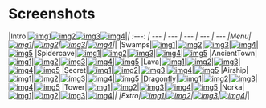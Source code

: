 # Screenshots

|Intro|[![img1](http://www.b3dgs.com/v7/projects/lionheart_remake/screens/1.0.0/intro1_mini.png)](http://www.b3dgs.com/v7/projects/lionheart_remake/screens/1.0.0/intro1.png)[![img2](http://www.b3dgs.com/v7/projects/lionheart_remake/screens/1.0.0/intro2_mini.png)](http://www.b3dgs.com/v7/projects/lionheart_remake/screens/1.0.0/intro2.png)[![img3](http://www.b3dgs.com/v7/projects/lionheart_remake/screens/1.0.0/intro3_mini.png)](http://www.b3dgs.com/v7/projects/lionheart_remake/screens/1.0.0/intro3.png)[![img4](http://www.b3dgs.com/v7/projects/lionheart_remake/screens/1.0.0/intro4_mini.png)](http://www.b3dgs.com/v7/projects/lionheart_remake/screens/1.0.0/intro4.png)|_|
:---: | --- | --- | --- | --- | ---
|Menu|[![img1](http://www.b3dgs.com/v7/projects/lionheart_remake/screens/1.0.0/menu1_mini.png)](http://www.b3dgs.com/v7/projects/lionheart_remake/screens/1.0.0/menu1.png)|[![img2](http://www.b3dgs.com/v7/projects/lionheart_remake/screens/1.0.0/menu2_mini.png)](http://www.b3dgs.com/v7/projects/lionheart_remake/screens/1.0.0/menu2.png)|[![img3](http://www.b3dgs.com/v7/projects/lionheart_remake/screens/1.0.0/menu3_mini.png)](http://www.b3dgs.com/v7/projects/lionheart_remake/screens/1.0.0/menu3.png)|[![img4](http://www.b3dgs.com/v7/projects/lionheart_remake/screens/1.0.0/menu4_mini.png)](http://www.b3dgs.com/v7/projects/lionheart_remake/screens/1.0.0/menu4.png)|_|
|Swamps|[![img1](http://www.b3dgs.com/v7/projects/lionheart_remake/screens/0.1.0/stage1_mini.png)](http://www.b3dgs.com/v7/projects/lionheart_remake/screens/0.1.0/stage1.png)|[![img2](http://www.b3dgs.com/v7/projects/lionheart_remake/screens/0.1.0/stage3_mini.png)](http://www.b3dgs.com/v7/projects/lionheart_remake/screens/0.1.0/stage3.png)|[![img3](http://www.b3dgs.com/v7/projects/lionheart_remake/screens/0.1.0/stage5_mini.png)](http://www.b3dgs.com/v7/projects/lionheart_remake/screens/0.1.0/stage5.png)|[![img4](http://www.b3dgs.com/v7/projects/lionheart_remake/screens/0.1.0/stage5_boss_mini.png)](http://www.b3dgs.com/v7/projects/lionheart_remake/screens/0.1.0/stage5_boss.png)|[![img5](http://www.b3dgs.com/v7/projects/lionheart_remake/screens/1.1.0/stage_swamp_mini.png)](http://www.b3dgs.com/v7/projects/lionheart_remake/screens/1.1.0/stage_swamp.png)
|Spidercave|[![img1](http://www.b3dgs.com/v7/projects/lionheart_remake/screens/0.2.0/stage2_miniboss_mini.png)](http://www.b3dgs.com/v7/projects/lionheart_remake/screens/0.2.0/stage2_miniboss.png)|[![img2](http://www.b3dgs.com/v7/projects/lionheart_remake/screens/0.2.0/stage2_mini.png)](http://www.b3dgs.com/v7/projects/lionheart_remake/screens/0.2.0/stage2.png)|[![img3](http://www.b3dgs.com/v7/projects/lionheart_remake/screens/0.2.0/stage4_miniboss_mini.png)](http://www.b3dgs.com/v7/projects/lionheart_remake/screens/0.2.0/stage4_miniboss.png)|[![img4](http://www.b3dgs.com/v7/projects/lionheart_remake/screens/0.2.0/stage4_mini.png)](http://www.b3dgs.com/v7/projects/lionheart_remake/screens/0.2.0/stage4.png)|[![img5](http://www.b3dgs.com/v7/projects/lionheart_remake/screens/1.1.0/stage_spidercave_mini.png)](http://www.b3dgs.com/v7/projects/lionheart_remake/screens/1.1.0/stage_spidercave.png)
|AncientTown|[![img1](http://www.b3dgs.com/v7/projects/lionheart_remake/screens/0.3.0/stage6_mini.png)](http://www.b3dgs.com/v7/projects/lionheart_remake/screens/0.3.0/stage6.png)|[![img2](http://www.b3dgs.com/v7/projects/lionheart_remake/screens/0.3.0/stage7_mini.png)](http://www.b3dgs.com/v7/projects/lionheart_remake/screens/0.3.0/stage7.png)|[![img3](http://www.b3dgs.com/v7/projects/lionheart_remake/screens/0.3.0/stage8_mini.png)](http://www.b3dgs.com/v7/projects/lionheart_remake/screens/0.3.0/stage8.png)|[![img4](http://www.b3dgs.com/v7/projects/lionheart_remake/screens/0.3.0/stage8_water_mini.png)](http://www.b3dgs.com/v7/projects/lionheart_remake/screens/0.3.0/stage8_water.png)|[![img5](http://www.b3dgs.com/v7/projects/lionheart_remake/screens/1.1.0/stage_ancienttown_mini.png)](http://www.b3dgs.com/v7/projects/lionheart_remake/screens/1.1.0/stage_ancienttown.png)
|Lava|[![img1](http://www.b3dgs.com/v7/projects/lionheart_remake/screens/0.4.0/stage9a_mini.png)](http://www.b3dgs.com/v7/projects/lionheart_remake/screens/0.4.0/stage9a.png)|[![img2](http://www.b3dgs.com/v7/projects/lionheart_remake/screens/0.4.0/stage9b_mini.png)](http://www.b3dgs.com/v7/projects/lionheart_remake/screens/0.4.0/stage9b.png)|[![img3](http://www.b3dgs.com/v7/projects/lionheart_remake/screens/0.4.0/stage9c_mini.png)](http://www.b3dgs.com/v7/projects/lionheart_remake/screens/0.4.0/stage9c.png)|[![img4](http://www.b3dgs.com/v7/projects/lionheart_remake/screens/0.4.0/stage9d_boss_mini.png)](http://www.b3dgs.com/v7/projects/lionheart_remake/screens/0.4.0/stage9d_boss.png)|[![img5](http://www.b3dgs.com/v7/projects/lionheart_remake/screens/1.1.0/stage_lava_mini.png)](http://www.b3dgs.com/v7/projects/lionheart_remake/screens/1.1.0/stage_lava.png)
|Secret|[![img1](http://www.b3dgs.com/v7/projects/lionheart_remake/screens/0.5.0/stage10a_mini.png)](http://www.b3dgs.com/v7/projects/lionheart_remake/screens/0.5.0/stage10a.png)|[![img2](http://www.b3dgs.com/v7/projects/lionheart_remake/screens/0.5.0/stage10b_mini.png)](http://www.b3dgs.com/v7/projects/lionheart_remake/screens/0.5.0/stage10b.png)|[![img3](http://www.b3dgs.com/v7/projects/lionheart_remake/screens/0.5.0/stage10c_mini.png)](http://www.b3dgs.com/v7/projects/lionheart_remake/screens/0.5.0/stage10c.png)|[![img4](http://www.b3dgs.com/v7/projects/lionheart_remake/screens/0.5.0/stage10d_mini.png)](http://www.b3dgs.com/v7/projects/lionheart_remake/screens/0.5.0/stage10d.png)|[![img5](http://www.b3dgs.com/v7/projects/lionheart_remake/screens/1.1.0/stage_secret_mini.png)](http://www.b3dgs.com/v7/projects/lionheart_remake/screens/1.1.0/stage_secret.png)
|Airship|[![img1](http://www.b3dgs.com/v7/projects/lionheart_remake/screens/0.6.0/stage11a_mini.png)](http://www.b3dgs.com/v7/projects/lionheart_remake/screens/0.6.0/stage11a.png)|[![img2](http://www.b3dgs.com/v7/projects/lionheart_remake/screens/0.6.0/stage11b_mini.png)](http://www.b3dgs.com/v7/projects/lionheart_remake/screens/0.6.0/stage11b.png)|[![img3](http://www.b3dgs.com/v7/projects/lionheart_remake/screens/0.6.0/stage11c_mini.png)](http://www.b3dgs.com/v7/projects/lionheart_remake/screens/0.6.0/stage11c.png)|[![img4](http://www.b3dgs.com/v7/projects/lionheart_remake/screens/0.6.0/stage11d_mini.png)](http://www.b3dgs.com/v7/projects/lionheart_remake/screens/0.6.0/stage11d.png)|[![img5](http://www.b3dgs.com/v7/projects/lionheart_remake/screens/1.1.0/stage_airship_mini.png)](http://www.b3dgs.com/v7/projects/lionheart_remake/screens/1.1.0/stage_airship.png)
|Dragonfly|[![img1](http://www.b3dgs.com/v7/projects/lionheart_remake/screens/0.7.0/stage12a_mini.png)](http://www.b3dgs.com/v7/projects/lionheart_remake/screens/0.7.0/stage12a.png)|[![img2](http://www.b3dgs.com/v7/projects/lionheart_remake/screens/0.7.0/stage12b_mini.png)](http://www.b3dgs.com/v7/projects/lionheart_remake/screens/0.7.0/stage12b.png)|[![img3](http://www.b3dgs.com/v7/projects/lionheart_remake/screens/0.7.0/stage12c_mini.png)](http://www.b3dgs.com/v7/projects/lionheart_remake/screens/0.7.0/stage12c.png)|[![img4](http://www.b3dgs.com/v7/projects/lionheart_remake/screens/0.7.0/stage12d_mini.png)](http://www.b3dgs.com/v7/projects/lionheart_remake/screens/0.7.0/stage12d.png)|[![img5](http://www.b3dgs.com/v7/projects/lionheart_remake/screens/1.1.0/stage_dragonfly_mini.png)](http://www.b3dgs.com/v7/projects/lionheart_remake/screens/1.1.0/stage_dragonfly.png)
|Tower|[![img1](http://www.b3dgs.com/v7/projects/lionheart_remake/screens/0.8.0/stage13a_mini.png)](http://www.b3dgs.com/v7/projects/lionheart_remake/screens/0.8.0/stage13a.png)|[![img2](http://www.b3dgs.com/v7/projects/lionheart_remake/screens/0.8.0/stage13b_mini.png)](http://www.b3dgs.com/v7/projects/lionheart_remake/screens/0.8.0/stage13b.png)|[![img3](http://www.b3dgs.com/v7/projects/lionheart_remake/screens/0.8.0/stage13c_mini.png)](http://www.b3dgs.com/v7/projects/lionheart_remake/screens/0.8.0/stage13c.png)|[![img4](http://www.b3dgs.com/v7/projects/lionheart_remake/screens/0.8.0/stage13d_mini.png)](http://www.b3dgs.com/v7/projects/lionheart_remake/screens/0.8.0/stage13d.png)|[![img5](http://www.b3dgs.com/v7/projects/lionheart_remake/screens/1.1.0/stage_tower_mini.png)](http://www.b3dgs.com/v7/projects/lionheart_remake/screens/1.1.0/stage_tower.png)
|Norka|[![img1](http://www.b3dgs.com/v7/projects/lionheart_remake/screens/0.9.0/stage14a_mini.png)](http://www.b3dgs.com/v7/projects/lionheart_remake/screens/0.9.0/stage14a.png)|[![img2](http://www.b3dgs.com/v7/projects/lionheart_remake/screens/0.9.0/stage14b_mini.png)](http://www.b3dgs.com/v7/projects/lionheart_remake/screens/0.9.0/stage14b.png)|[![img3](http://www.b3dgs.com/v7/projects/lionheart_remake/screens/0.9.0/stage14c_mini.png)](http://www.b3dgs.com/v7/projects/lionheart_remake/screens/0.9.0/stage14c.png)|[![img4](http://www.b3dgs.com/v7/projects/lionheart_remake/screens/0.9.0/stage14d_mini.png)](http://www.b3dgs.com/v7/projects/lionheart_remake/screens/0.9.0/stage14d.png)|_|
|Extro|[![img1](http://www.b3dgs.com/v7/projects/lionheart_remake/screens/1.0.0/extro1_mini.png)](http://www.b3dgs.com/v7/projects/lionheart_remake/screens/1.0.0/extro1.png)|[![img2](http://www.b3dgs.com/v7/projects/lionheart_remake/screens/1.0.0/extro2_mini.png)](http://www.b3dgs.com/v7/projects/lionheart_remake/screens/1.0.0/extro2.png)|[![img3](http://www.b3dgs.com/v7/projects/lionheart_remake/screens/1.0.0/extro3_mini.png)](http://www.b3dgs.com/v7/projects/lionheart_remake/screens/1.0.0/extro3.png)|[![img4](http://www.b3dgs.com/v7/projects/lionheart_remake/screens/1.0.0/extro4_mini.png)](http://www.b3dgs.com/v7/projects/lionheart_remake/screens/1.0.0/extro4.png)|_|